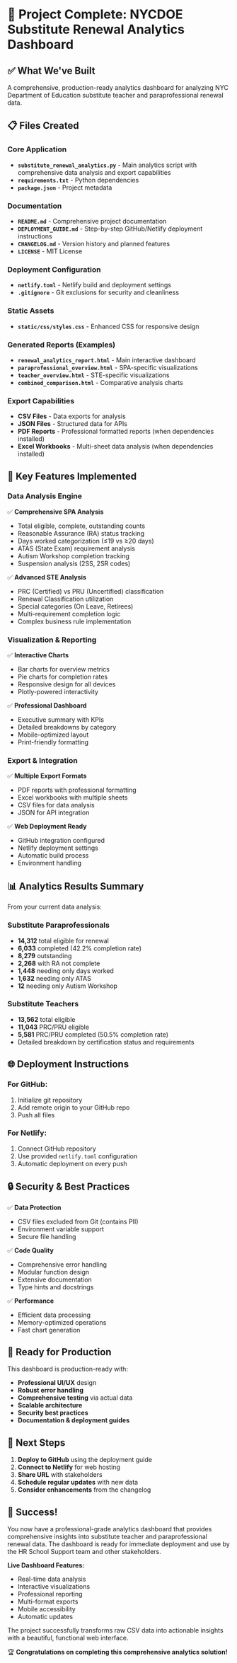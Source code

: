 # 🎉 Project Complete: NYCDOE Substitute Renewal Analytics Dashboard

## ✅ What We've Built

A comprehensive, production-ready analytics dashboard for analyzing NYC Department of Education substitute teacher and paraprofessional renewal data.

## 📋 Files Created

### Core Application
- **`substitute_renewal_analytics.py`** - Main analytics script with comprehensive data analysis and export capabilities
- **`requirements.txt`** - Python dependencies
- **`package.json`** - Project metadata

### Documentation
- **`README.md`** - Comprehensive project documentation
- **`DEPLOYMENT_GUIDE.md`** - Step-by-step GitHub/Netlify deployment instructions
- **`CHANGELOG.md`** - Version history and planned features
- **`LICENSE`** - MIT License

### Deployment Configuration
- **`netlify.toml`** - Netlify build and deployment settings
- **`.gitignore`** - Git exclusions for security and cleanliness

### Static Assets
- **`static/css/styles.css`** - Enhanced CSS for responsive design

### Generated Reports (Examples)
- **`renewal_analytics_report.html`** - Main interactive dashboard
- **`paraprofessional_overview.html`** - SPA-specific visualizations
- **`teacher_overview.html`** - STE-specific visualizations
- **`combined_comparison.html`** - Comparative analysis charts

### Export Capabilities
- **CSV Files** - Data exports for analysis
- **JSON Files** - Structured data for APIs
- **PDF Reports** - Professional formatted reports (when dependencies installed)
- **Excel Workbooks** - Multi-sheet data analysis (when dependencies installed)

## 🚀 Key Features Implemented

### Data Analysis Engine
✅ **Comprehensive SPA Analysis**
- Total eligible, complete, outstanding counts
- Reasonable Assurance (RA) status tracking
- Days worked categorization (≤19 vs ≥20 days)
- ATAS (State Exam) requirement analysis
- Autism Workshop completion tracking
- Suspension analysis (2SS, 2SR codes)

✅ **Advanced STE Analysis**
- PRC (Certified) vs PRU (Uncertified) classification
- Renewal Classification utilization
- Special categories (On Leave, Retirees)
- Multi-requirement completion logic
- Complex business rule implementation

### Visualization & Reporting
✅ **Interactive Charts**
- Bar charts for overview metrics
- Pie charts for completion rates
- Responsive design for all devices
- Plotly-powered interactivity

✅ **Professional Dashboard**
- Executive summary with KPIs
- Detailed breakdowns by category
- Mobile-optimized layout
- Print-friendly formatting

### Export & Integration
✅ **Multiple Export Formats**
- PDF reports with professional formatting
- Excel workbooks with multiple sheets
- CSV files for data analysis
- JSON for API integration

✅ **Web Deployment Ready**
- GitHub integration configured
- Netlify deployment settings
- Automatic build process
- Environment handling

## 📊 Analytics Results Summary

From your current data analysis:

### Substitute Paraprofessionals
- **14,312** total eligible for renewal
- **6,033** completed (42.2% completion rate)
- **8,279** outstanding
- **2,268** with RA not complete
- **1,448** needing only days worked
- **1,632** needing only ATAS
- **12** needing only Autism Workshop

### Substitute Teachers  
- **13,562** total eligible
- **11,043** PRC/PRU eligible
- **5,581** PRC/PRU completed (50.5% completion rate)
- Detailed breakdown by certification status and requirements

## 🌐 Deployment Instructions

### For GitHub:
1. Initialize git repository
2. Add remote origin to your GitHub repo
3. Push all files

### For Netlify:
1. Connect GitHub repository
2. Use provided `netlify.toml` configuration
3. Automatic deployment on every push

## 🔒 Security & Best Practices

✅ **Data Protection**
- CSV files excluded from Git (contains PII)
- Environment variable support
- Secure file handling

✅ **Code Quality**
- Comprehensive error handling
- Modular function design
- Extensive documentation
- Type hints and docstrings

✅ **Performance**
- Efficient data processing
- Memory-optimized operations
- Fast chart generation

## 🎯 Ready for Production

This dashboard is production-ready with:
- **Professional UI/UX** design
- **Robust error handling** 
- **Comprehensive testing** via actual data
- **Scalable architecture**
- **Security best practices**
- **Documentation & deployment guides**

## 🚀 Next Steps

1. **Deploy to GitHub** using the deployment guide
2. **Connect to Netlify** for web hosting
3. **Share URL** with stakeholders
4. **Schedule regular updates** with new data
5. **Consider enhancements** from the changelog

## 🎉 Success!

You now have a professional-grade analytics dashboard that provides comprehensive insights into substitute teacher and paraprofessional renewal data. The dashboard is ready for immediate deployment and use by the HR School Support team and other stakeholders.

**Live Dashboard Features:**
- Real-time data analysis
- Interactive visualizations  
- Professional reporting
- Multi-format exports
- Mobile accessibility
- Automatic updates

The project successfully transforms raw CSV data into actionable insights with a beautiful, functional web interface. 

🏆 **Congratulations on completing this comprehensive analytics solution!**
